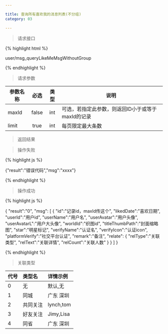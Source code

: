 ```yaml
---

title: 查询所有喜欢我的消息列表(不分组)
category: 03

---
```


> 请求接口

{% highlight html %}

user/msg_queryLikeMeMsgWithoutGroup

{% endhighlight %}

> 请求参数

|参数名称			|必选		|类型		|说明									
|-------------------|:---------:|:---------:|--------------------------------------------
|maxId				|false		|int		|可选，若指定此参数，则返回ID小于或等于maxId的记录
|limit				|true		|int		|每页限定最大条数

> 返回结果

> 操作失败

{% highlight js %}

{"result":"错误代码","msg":"xxxx"}

{% endhighlight %}

> 操作成功

{% highlight js %}

{
    "result":"0",
    "msg":
    [
        {
            "id":"记录id，maxId传这个",
            "likedDate":"喜欢日期",
            "userId":"用户id",
            "userName":"用户名",
            "userAvatar":"用户头像",
            "userAvatarL":"用户大头像",
            "worldId":"织图id",
            "titleThumbPath":"封面缩略图",
            "star":"明星标记",
            "verifyName":"认证名",
            "verifyIcon":"认证icon",
            "platformVerify":"社交平台认证",
            "remark":"备注",
            "relate":
            {
                "relType":"关联类型",
                "relText":"关联详情",
                "relCount":"关联人数"
            }
        }
    ]
}

{% endhighlight %}

> 关联类型

|代号|类型名        |详情示例 	
|----|:-------------|:------------------------------------
|0   |无            |默认,无
|1	 |同城          |广东 深圳
|2	 |共同关注      |lynch,tom
|3   |好友关注      |Jimy,Lisa
|4   |同省          |广东 深圳


